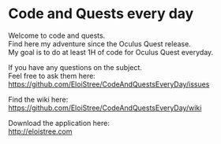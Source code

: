# Code and Quests every day

Welcome to code and quests.   
Find here my adventure since the Oculus Quest release.   
My goal is to do at least 1H of code for Oculus Quest everyday.   
    
If you have any questions on the subject.   
Feel free to ask them here:     
https://github.com/EloiStree/CodeAndQuestsEveryDay/issues    

Find the wiki here:   
https://github.com/EloiStree/CodeAndQuestsEveryDay/wiki

Download the application here:   
http://eloistree.com   
